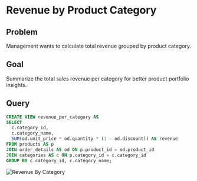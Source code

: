 # Revenue by Product Category

## Problem
Management wants to calculate total revenue grouped by product category.

## Goal
Summarize the total sales revenue per category for better product portfolio insights.

## Query
```sql
CREATE VIEW revenue_per_category AS
SELECT 
  c.category_id, 
  c.category_name, 
  SUM(od.unit_price * od.quantity * (1 - od.discount)) AS revenue
FROM products AS p
JOIN order_details AS od ON p.product_id = od.product_id
JOIN categories AS c ON p.category_id = c.category_id
GROUP BY c.category_id, c.category_name;
```

![Revenue By Category](..images/revenue_by_category.png)
